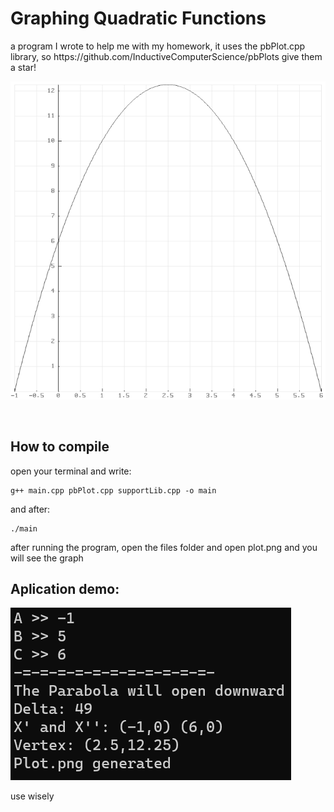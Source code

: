 <h1 > Graphing Quadratic Functions </h1>
<p >
 a program I wrote to help me with my homework,
it uses the pbPlot.cpp library, so https://github.com/InductiveComputerScience/pbPlots give them a star!
</p>

<img  src="https://github.com/WasixXD/CppProjects/blob/main/QuadraticFunction/graph.png?raw=true"></img>



<br/>

## How to compile
open your terminal and write:
```
g++ main.cpp pbPlot.cpp supportLib.cpp -o main
```
and after:
```
./main
```

after running the program, open the files folder and open plot.png and you will see the graph

## Aplication demo: 
<img src="https://github.com/WasixXD/CppProjects/blob/main/QuadraticFunction/demo.png?raw=true"/>



use wisely

